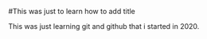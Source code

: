 #This was just to learn how to add title 

This was just learning git and github that i started in 2020. 
